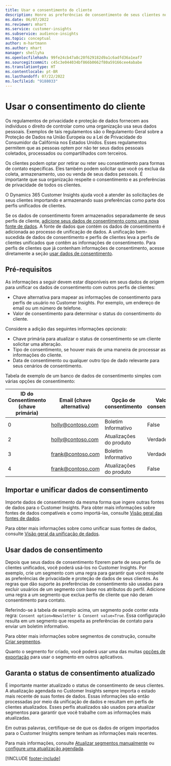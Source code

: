 ```yaml
---
title: Usar o consentimento do cliente
description: Honre as preferências de consentimento de seus clientes no Customer Insights importando dados de consentimento.
ms.date: 06/07/2022
ms.reviewer: mhart
ms.service: customer-insights
ms.subservice: audience-insights
ms.topic: conceptual
author: m-hartmann
ms.author: mhart
manager: shellyha
ms.openlocfilehash: 99fe24cb47a8c20f629182d9a1c6adfd36a1eaf7
ms.sourcegitcommit: c45c3e044034bf866b0662f80a59166cee4ababe
ms.translationtype: HT
ms.contentlocale: pt-BR
ms.lasthandoff: 07/22/2022
ms.locfileid: "9188033"
---
```

# <a name="use-customer-consent"></a>Usar o consentimento do cliente

Os regulamentos de privacidade e proteção de dados fornecem aos indivíduos o direito de controlar como uma organização usa seus dados pessoais. Exemplos de tais regulamentos são o Regulamento Geral sobre a Proteção de Dados na União Europeia ou a Lei de Privacidade do Consumidor da Califórnia nos Estados Unidos. Esses regulamentos permitem que as pessoas optem por não ter seus dados pessoais coletados, processados ou compartilhados com terceiros.  

Os clientes podem optar por retirar ou reter seu consentimento para formas de contato específicas. Eles também podem solicitar que você os exclua da coleta, armazenamento, uso ou venda de seus dados pessoais. É importante que sua organização respeite o consentimento e as preferências de privacidade de todos os clientes.  

O Dynamics 365 Customer Insights ajuda você a atender às solicitações de seus clientes importando e armazenando suas preferências como parte dos perfis unificados de clientes.

Se os dados de consentimento forem armazenados separadamente de seus perfis de cliente, [adicione seus dados de consentimento como uma nova fonte de dados](#import-and-unify-consent-data). A fonte de dados que contém os dados de consentimento é adicionada ao processo de unificação de dados. A unificação bem-sucedida de dados de consentimento e perfis de clientes leva a perfis de clientes unificados que contêm as informações de consentimento. Para perfis de clientes que já contenham informações de consentimento, acesse diretamente a seção [usar dados de consentimento](#use-consent-data).

## <a name="prerequisites"></a>Pré-requisitos

As informações a seguir devem estar disponíveis em seus dados de origem para unificar os dados de consentimento com outros perfis de clientes:

- Chave alternativa para mapear as informações de consentimento para perfis de usuário no Customer Insights. Por exemplo, um endereço de email ou um número de telefone.
- Valor de consentimento para determinar o status do consentimento do cliente.

Considere a adição das seguintes informações *opcionais*:

- Chave primária para atualizar o status de consentimento se um cliente solicitar uma alteração.
- Tipo de consentimento, se houver mais de uma maneira de processar as informações do cliente.
- Data de consentimento ou qualquer outro tipo de dado relevante para seus cenários de consentimento.

Tabela de exemplo de um banco de dados de consentimento simples com várias opções de consentimento:

|ID do Consentimento (chave primária)   |Email (chave alternativa)  |Opção de consentimento  |Valor de consentimento  |
|---------|---------|---------|---------|
|0    |  holly@contoso.com       |  Boletim Informativo       |  False       |
|2    |  holly@contoso.com       |  Atualizações do produto       |  Verdadeiro       |
|3    |  frank@contoso.com       |  Boletim Informativo       | Verdadeiro        |
|4    |  frank@contoso.com       |  Atualizações do produto       |  False       |

## <a name="import-and-unify-consent-data"></a>Importar e unificar dados de consentimento

Importe dados de consentimento da mesma forma que ingere outras fontes de dados para o Customer Insights. Para obter mais informações sobre fontes de dados compatíveis e como importá-las, consulte [Visão geral das fontes de dados](data-sources.md).

Para obter mais informações sobre como unificar suas fontes de dados, consulte [Visão geral da unificação de dados](data-unification.md).

## <a name="use-consent-data"></a>Usar dados de consentimento

Depois que seus dados de consentimento fizerem parte de seus perfis de clientes unificados, você poderá usá-los no Customer Insights. Por exemplo, crie um segmento com uma regra para garantir que você respeite as preferências de privacidade e proteção de dados de seus clientes. As regras que dão suporte às preferências de consentimento são usadas para excluir usuários de um segmento com base nos atributos do perfil. Adicione uma regra a um segmento que exclua perfis de cliente que não deram consentimento para contato.

Referindo-se à tabela de exemplo acima, um segmento pode conter esta regra: `Consent option=Newsletter & Consent value=True`. Essa configuração resulta em um segmento que respeita as preferências de contato para enviar um boletim informativo.

Para obter mais informações sobre segmentos de construção, consulte [Criar segmentos](segment-builder.md).

Quanto o segmento for criado, você poderá usar uma das muitas [opções de exportação](export-destinations.md) para usar o segmento em outros aplicativos.

## <a name="ensure-updated-consent-status"></a>Garanta o status de consentimento atualizado

É importante manter atualizado o status de consentimento de seus clientes. A atualização agendada no Customer Insights sempre importa o estado mais recente de suas fontes de dados. Essas informações são então processadas por meio da unificação de dados e resultam em perfis de clientes atualizados. Esses perfis atualizados são usados para atualizar segmentos para garantir que você trabalhe com as informações mais atualizadas.

Em outras palavras, certifique-se de que os dados de origem importados para o Customer Insights sempre tenham as informações mais recentes.

Para mais informações, consulte [Atualizar segmentos manualmente](segments.md#refresh-segments) ou [configure uma atualização agendada](system.md#schedule-tab).

[!INCLUDE [footer-include](includes/footer-banner.md)]
